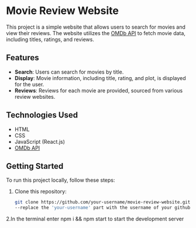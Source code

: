 # Movie Review Website

This project is a simple website that allows users to search for movies and view their reviews. The website utilizes the [OMDb API](http://www.omdbapi.com/) to fetch movie data, including titles, ratings, and reviews.

## Features

- **Search**: Users can search for movies by title.
- **Display**: Movie information, including title, rating, and plot, is displayed for the user.
- **Reviews**: Reviews for each movie are provided, sourced from various review websites.

## Technologies Used

- HTML
- CSS
- JavaScript (React.js)
- [OMDb API](http://www.omdbapi.com/)

## Getting Started

To run this project locally, follow these steps:

1. Clone this repository:

   ```bash
   git clone https://github.com/your-username/movie-review-website.git
   --replace the 'your-username' part with the username of your github account

2.In the terminal enter npm i && npm start to start the development server 
